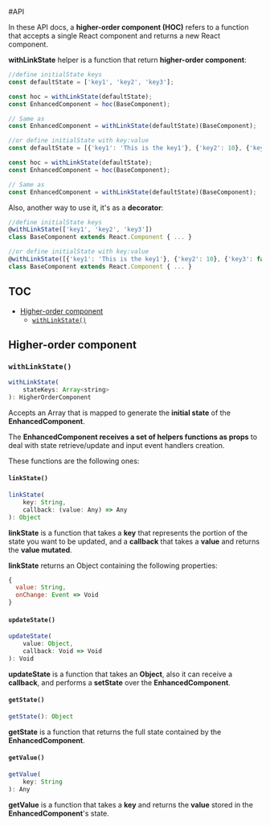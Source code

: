 #API

In these API docs, a **higher-order component (HOC)** refers to a function that accepts a single React component and returns a new React component.

**withLinkState** helper is a function that return **higher-order component**:

```javascript
//define initialState keys
const defaultState = ['key1', 'key2', 'key3'];

const hoc = withLinkState(defaultState);
const EnhancedComponent = hoc(BaseComponent);

// Same as
const EnhancedComponent = withLinkState(defaultState)(BaseComponent);

//or define initialState with key:value
const defaultState = [{'key1': 'This is the key1'}, {'key2': 10}, {'key3': false}];

const hoc = withLinkState(defaultState);
const EnhancedComponent = hoc(BaseComponent);

// Same as
const EnhancedComponent = withLinkState(defaultState)(BaseComponent);
```

Also, another way to use it, it's as a **decorator**: 

```javascript
//define initialState keys
@withLinkState(['key1', 'key2', 'key3'])
class BaseComponent extends React.Component { ... }

//or define initialState with key:value
@withLinkState([{'key1': 'This is the key1'}, {'key2': 10}, {'key3': false}])
class BaseComponent extends React.Component { ... }
```

## TOC

* [Higher-order component](#higher-order-component)
  + [`withLinkState()`](#withlinkstate)
  
## Higher-order component

### `withLinkState()`

```javascript
withLinkState(
    stateKeys: Array<string>
): HigherOrderComponent
```  

Accepts an Array that is mapped to generate the **initial state** of the **EnhancedComponent**. 

The **EnhancedComponent receives a set of helpers functions as props** to deal with state retrieve/update and input event handlers creation. 

These functions are the following ones:

#### `linkState()`

```javascript
linkState(
    key: String, 
    callback: (value: Any) => Any
): Object 
```  

**linkState** is a function that takes a **key** that represents the portion of the state you want to be updated, and a **callback** that takes a **value** and returns the **value mutated**. 

**linkState** returns an Object containing the following properties:

```javascript
{
  value: String,
  onChange: Event => Void
}
```

#### `updateState()`

```javascript
updateState(
    value: Object, 
    callback: Void => Void
): Void
```  

**updateState** is a function that takes an **Object**, also it can receive a **callback**, and performs a **setState** over the **EnhancedComponent**.  

#### `getState()`

```javascript
getState(): Object
```  

**getState** is a function that returns the full state contained by the **EnhancedComponent**.

#### `getValue()`

```javascript
getValue(
    key: String
): Any
```  

**getValue** is a function that takes a **key** and returns the **value** stored in the **EnhancedComponent**'s state.
